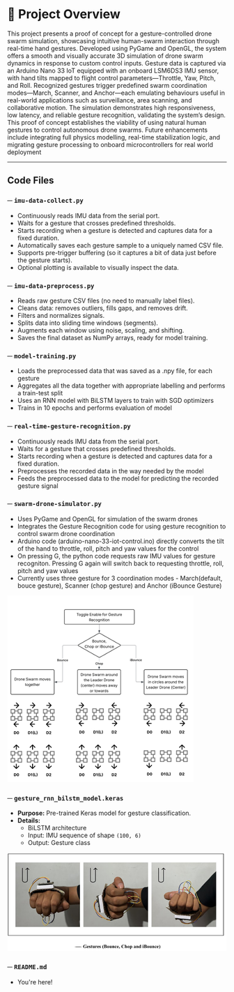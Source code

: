 # 🎯 Project Overview

This project presents a proof of concept for a gesture-controlled drone swarm simulation, showcasing intuitive human-swarm interaction through real-time hand gestures. Developed using PyGame and OpenGL, the system offers a smooth and visually accurate 3D simulation of drone swarm dynamics in response to custom control inputs. Gesture data is captured via an Arduino Nano 33 IoT equipped with an onboard LSM6DS3 IMU sensor, with hand tilts mapped to flight control parameters—Throttle, Yaw, Pitch, and Roll. Recognized gestures trigger predefined swarm coordination modes—March, Scanner, and Anchor—each emulating behaviours useful in real-world applications such as surveillance, area scanning, and collaborative motion. The simulation demonstrates high responsiveness, low latency, and reliable gesture recognition, validating the system’s design. This proof of concept establishes the viability of using natural human gestures to control autonomous drone swarms. Future enhancements include integrating full physics modelling, real-time stabilization logic, and migrating gesture processing to onboard microcontrollers for real world deployment

---

## Code Files

### ─ `imu-data-collect.py`
- Continuously reads IMU data from the serial port.
- Waits for a gesture that crosses predefined thresholds.
- Starts recording when a gesture is detected and captures data for a fixed duration.
- Automatically saves each gesture sample to a uniquely named CSV file.
- Supports pre-trigger buffering (so it captures a bit of data just before the gesture starts).
- Optional plotting is available to visually inspect the data.

### ─ `imu-data-preprocess.py`
- Reads raw gesture CSV files (no need to manually label files).
- Cleans data: removes outliers, fills gaps, and removes drift.
- Filters and normalizes signals.
- Splits data into sliding time windows (segments).
- Augments each window using noise, scaling, and shifting.
- Saves the final dataset as NumPy arrays, ready for model training.

### ─ `model-training.py`
- Loads the preprocessed data that was saved as a .npy file, for each gesture
- Aggregates all the data together with appropriate labelling and performs a train-test split
- Uses an RNN model with BiLSTM layers to train with SGD optimizers
- Trains in 10 epochs and performs evaluation of model
  
### ─ `real-time-gesture-recognition.py`
- Continuously reads IMU data from the serial port.
- Waits for a gesture that crosses predefined thresholds.
- Starts recording when a gesture is detected and captures data for a fixed duration.
- Preprocesses the recorded data in the way needed by the model
- Feeds the preprocessed data to the model for predicting the recorded gesture signal

### ─ `swarm-drone-simulator.py`
- Uses PyGame and OpenGL for simulation of the swarm drones
- Integrates the Gesture Recognition code for using gesture recognition to control swarm drone coordination
- Arduino code (arduino-nano-33-iot-control.ino) directly converts the tilt of the hand to throttle, roll, pitch and yaw values for the control
- On pressing G, the python code requests raw IMU values for gesture recogniton. Pressing G again will switch back to requesting throttle, roll, pitch and yaw values
- Currently uses three gesture for 3 coordination modes - March(default, bouce gesture), Scanner (chop gesture) and Anchor (iBounce Gesture)

![Coordination Logic](images/coordinations.jpeg)
  
### ─ `gesture_rnn_bilstm_model.keras`
- **Purpose:** Pre-trained Keras model for gesture classification.
- **Details:**
  - BiLSTM architecture
  - Input: IMU sequence of shape `(100, 6)`
  - Output: Gesture class

![Gestures Trained](images/gestures3.png)

### ─ `README.md`
- You're here!
